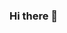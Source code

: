 ### Hi there 👋

<!--
**luccabvs/luccabvs** is a ✨ _special_ ✨ repository because its `README.md` (this file) appears on your GitHub profile.

<div align="center">
  <a href="https://github.com/luccabvs">
  <img height="180em" src="https://github-readme-stats.vercel.app/api?username=luccabvs&show_icons=true&theme=dracula&include_all_commits=true&count_private=true"/>
  <img height="180em" src="https://github-readme-stats.vercel.app/api/top-langs/?username=luccabvs&layout=compact&langs_count=7&theme=dracula"/>
</div>

- 🔭 I’m currently working on ...
- 🌱 I’m currently learning ...
- 👯 I’m looking to collaborate on ...
- 🤔 I’m looking for help with ...
- 💬 Ask me about ...
- 📫 How to reach me: ...
- 😄 Pronouns: ...
- ⚡ Fun fact: ...
-->
